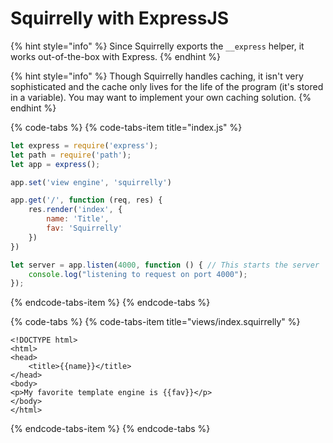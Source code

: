 # Squirrelly with ExpressJS

{% hint style="info" %}
Since Squirrelly exports the `__express` helper, it works out-of-the-box with Express.
{% endhint %}

{% hint style="info" %}
Though Squirrelly handles caching, it isn't very sophisticated and the cache only lives for the life of the program \(it's stored in a variable\). You may want to implement your own caching solution.
{% endhint %}

{% code-tabs %}
{% code-tabs-item title="index.js" %}
```javascript
let express = require('express');
let path = require('path');
let app = express();

app.set('view engine', 'squirrelly')

app.get('/', function (req, res) {
    res.render('index', {
        name: 'Title',
        fav: 'Squirrelly'
    })
})

let server = app.listen(4000, function () { // This starts the server
    console.log("listening to request on port 4000");
});

```
{% endcode-tabs-item %}
{% endcode-tabs %}

{% code-tabs %}
{% code-tabs-item title="views/index.squirrelly" %}
```text
<!DOCTYPE html>
<html>
<head>
    <title>{{name}}</title>
</head>
<body>
<p>My favorite template engine is {{fav}}</p>
</body>
</html>
```
{% endcode-tabs-item %}
{% endcode-tabs %}



